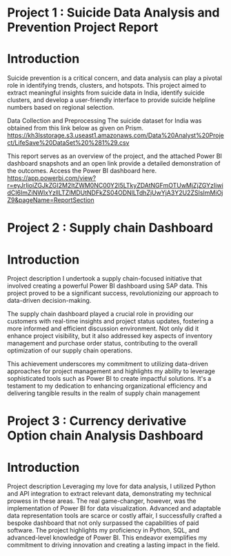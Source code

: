 Project 1 : Suicide Data Analysis and Prevention Project Report
=
Introduction
============
Suicide prevention is a critical concern, and data analysis can play a pivotal role in identifying trends, clusters, and hotspots. 
This project aimed to extract meaningful insights from suicide data in India, identify suicide clusters, and develop a user-friendly interface to provide suicide helpline numbers based on regional selection.

Data Collection and Preprocessing
The suicide dataset for India was obtained from this link below as given on Prism.
https://kh3lsstorage.s3.useast1.amazonaws.com/Data%20Analyst%20Project/LifeSave%20DataSet%20%281%29.csv

This report serves as an overview of the project, and the attached Power BI dashboard snapshots and an open link provide a detailed demonstration of the outcomes. Access the Power BI dashboard here.
https://app.powerbi.com/view?r=eyJrIjoiZGJkZGI2M2ItZWM0NC00Y2I5LTkyZDAtNGFmOTUwMjZjZGYzIiwidCI6ImZiNWIxYzllLTZlMDUtNDFkZS04ODNlLTdhZjUwYjA3Y2U2ZSIsImMiOjZ9&pageName=ReportSection

Project 2 : Supply chain Dashboard
=
Introduction
============
Project description
I undertook a supply chain-focused initiative that involved creating a powerful Power BI dashboard using SAP data. This project proved to be a significant success, revolutionizing our approach to data-driven decision-making.

The supply chain dashboard played a crucial role in providing our customers with real-time insights and project status updates, fostering a more informed and efficient discussion environment. Not only did it enhance project visibility, but it also addressed key aspects of inventory management and purchase order status, contributing to the overall optimization of our supply chain operations.

This achievement underscores my commitment to utilizing data-driven approaches for project management and highlights my ability to leverage sophisticated tools such as Power BI to create impactful solutions. It's a testament to my dedication to enhancing organizational efficiency and delivering tangible results in the realm of supply chain management

Project 3 : Currency derivative Option chain Analysis Dashboard
=
Introduction
=
Project description
Leveraging my love for data analysis, I utilized Python and API integration to extract relevant data, demonstrating my technical prowess in these areas. The real game-changer, however, was the implementation of Power BI for data visualization.
Advanced and adaptable data representation tools are scarce or costly affair, I successfully crafted a bespoke dashboard that not only surpassed the capabilities of paid software. The project highlights my proficiency in Python, SQL, and advanced-level knowledge of Power BI. This endeavor exemplifies my commitment to driving innovation and creating a lasting impact in the field.
